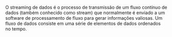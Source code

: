 O streaming de dados é o processo de transmissão de um fluxo contínuo de dados (também conhecido como stream) que normalmente é enviado a um software de processamento de fluxo para gerar informações valiosas. Um fluxo de dados consiste em uma série de elementos de dados ordenados no tempo.
